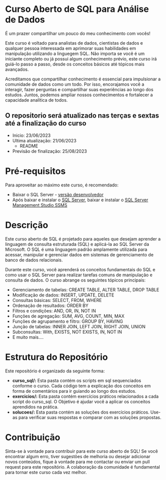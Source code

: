 # Curso Aberto de SQL para Análise de Dados

É um prazer compartilhar um pouco do meu conhecimento com vocês!

Este curso é voltado para analistas de dados, cientistas de dados e qualquer pessoa interessada em aprimorar suas habilidades em manipulação utilizando a linguegem SQL. Não importa se você é um iniciante completo ou já possui algum conhecimento prévio, este curso irá guiá-lo passo a passo, desde os conceitos básicos até tópicos mais avançados.

Acreditamos que compartilhar conhecimento é essencial para impulsionar a comunidade de dados como um todo. Por isso, encorajamos você a interagir, fazer perguntas e compartilhar suas experiências ao longo dos estudos. Juntos, podemos ampliar nossos conhecimentos e fortalecer a capacidade analítica de todos.

## O repositorio será atualizado nas terças e sextas até a finalização do curso
- Inicio: 23/06/2023
- Ultima atualização: 21/06/2023
  - README
- Previsão de finalização: 25/08/2023


# Pré-requisitos
Para aproveitar ao máximo este curso, é recomendado:
- Baixar o SQL Server - [versão desenvolvedor](https://www.microsoft.com/pt-br/sql-server/sql-server-downloads)
- Após baixar e instalar o [SQL Server](https://www.microsoft.com/pt-br/sql-server/sql-server-downloads), baixar e instalar o [SQL Server Management Studio SSMS](https://learn.microsoft.com/en-us/sql/ssms/download-sql-server-management-studio-ssms?view=sql-server-ver16)
  

# Descrição
Este curso aberto de SQL é projetado para aqueles que desejam aprender a linguagem de consulta estruturada (SQL) e aplicá-la ao SQL Server da Microsoft. O SQL é uma linguagem padrão amplamente utilizada para acessar, manipular e gerenciar dados em sistemas de gerenciamento de banco de dados relacionais.

Durante este curso, você aprenderá os conceitos fundamentais do SQL e como usar o SQL Server para realizar tarefas comuns de manipulação e consulta de dados. O curso abrange os seguintes tópicos principais:

- Gerenciamento de tabelas: CREATE TABLE, ALTER TABLE, DROP TABLE
- Modificação de dados: INSERT, UPDATE, DELETE
- Consultas básicas: SELECT, FROM, WHERE
- Ordenação de resultados: ORDER BY
- Filtros e condições: AND, OR, IN, NOT IN
- Funções de agregação: SUM, AVG, COUNT, MIN, MAX
- Funções de agrupamento e filtro: GROUP BY, HAVING
- Junção de tabelas: INNER JOIN, LEFT JOIN, RIGHT JOIN, UNION
- Subconsultas: With, EXISTS, NOT EXISTS, IN, NOT IN
- E muito mais....


# Estrutura do Repositório
Este repositório é organizado da seguinte forma:

- **curso_sql/:** Esta pasta contém os scripts em sql sequenciados conforme o curso. Cada código tem a explicação dos conceitos em forma de comentários para ir guiando ao longo dos estudos.
- **exercicios/:** Esta pasta contém exercícios práticos relacionados a cada script do curso_sql. O Objetivo é ajudar você a aplicar os conceitos aprendidos na prática.
- **solucoes/:** Esta pasta contém as soluções dos exercícios práticos. Use-as para verificar suas respostas e comparar com as soluções propostas.

# Contribuição
Sinta-se à vontade para contribuir para este curso aberto de SQL! Se você encontrar algum erro, tiver sugestões de melhoria ou desejar adicionar novos conteúdos, fique à vontade para me contactar ou enviar um pull request para este repositório. A colaboração da comunidade é fundamental para tornar este curso cada vez melhor.



